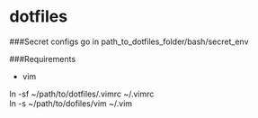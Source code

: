 dotfiles
========

###Secret configs go in
path_to_dotfiles_folder/bash/secret_env  

###Requirements  
* vim  


ln -sf ~/path/to/dotfiles/.vimrc ~/.vimrc  
ln -s ~/path/to/dofiles/vim ~/.vim
